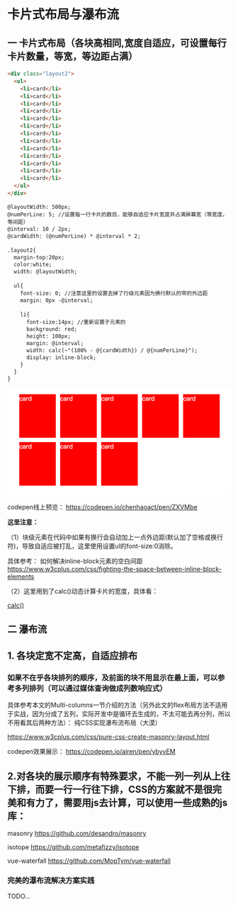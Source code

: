 # 卡片式布局与瀑布流

## 一 卡片式布局（各块高相同,宽度自适应，可设置每行卡片数量，等宽，等边距占满）



```html
<div class="layout2">
  <ul>
    <li>card</li>
    <li>card</li>
    <li>card</li>
    <li>card</li>
    <li>card</li>
    <li>card</li>
    <li>card</li>
    <li>card</li>
    <li>card</li>
    <li>card</li>
    <li>card</li>
    <li>card</li>
    <li>card</li>
  </ul>
</div>

```


```less
@layoutWidth: 500px;
@numPerLine: 5; //设置每一行卡片的数目，能够自适应卡片宽度并占满屏幕宽（等宽度，等间距）
@interval: 10 / 2px;
@cardWidth: (@numPerLine) * @interval * 2;

.layout2{
  margin-top:20px;
  color:white;
  width: @layoutWidth;
  
  ul{
    font-size: 0; //注意这里的设置去掉了行级元素因为换行默认的带的外边距
    margin: 0px -@interval;
    
    li{
      font-size:14px; //重新设置子元素的
      background: red;
      height: 100px;
      margin: @interval;
      width: calc(~"(100% - @{cardWidth}) / @{numPerLine}");
      display: inline-block;
    }
  }
}
```

![](/assets/WX20171018-195046@2x.png)

codepen线上预览：
https://codepen.io/chenhaoact/pen/ZXVMbe


**这里注意：**

（1）块级元素在代码中如果有换行会自动加上一点外边距(默认加了空格或换行符)，导致自适应被打乱，这里使用设置ul的font-size:0消除。

具体参考：
如何解决inline-block元素的空白间距
https://www.w3cplus.com/css/fighting-the-space-between-inline-block-elements

（2）这里用到了calc()动态计算卡片的宽度，具体看：

[calc()](/qian-duan-ji-zhu-xue-xi-zong-jie-zheng-li/cssshu-xing-da-quan-ff08-bao-han-css3/clac.md)

## 二 瀑布流

## 1. 各块定宽不定高，自适应排布

### 如果不在乎各块排列的顺序，及前面的块不用显示在最上面，可以参考多列排列（可以通过媒体查询做成列数响应式）

具体参考本文的Multi-columns一节介绍的方法（另外此文的flex布局方法不适用于实战，因为分成了五列，实际开发中是循环去生成的，不太可能去再分列，所以不用看其后两种方法）：
纯CSS实现瀑布流布局（大漠）

https://www.w3cplus.com/css/pure-css-create-masonry-layout.html

codepen效果展示：
https://codepen.io/airen/pen/ybyvEM


## 2.对各块的展示顺序有特殊要求，不能一列一列从上往下排，而要一行一行往下排，CSS的方案就不是很完美和有力了，需要用js去计算，可以使用一些成熟的js库：
masonry
https://github.com/desandro/masonry

isotope
https://github.com/metafizzy/isotope 

vue-waterfall
https://github.com/MopTym/vue-waterfall

### 完美的瀑布流解决方案实践
TODO...














